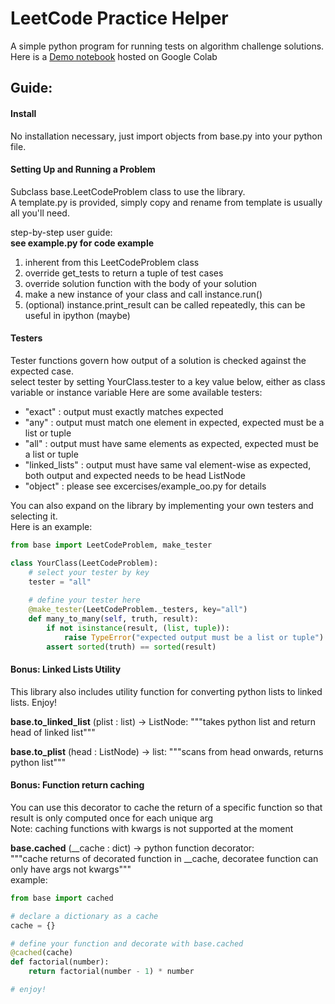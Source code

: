 # LeetCode Practice Helper

A simple python program for running tests on algorithm challenge solutions.  
Here is a [Demo notebook](https://colab.research.google.com/drive/1vFVt4oCTFH0uDCe9plyxda5ZVEequPB1#scrollTo=OzcHByeaeGWx) 
hosted on Google Colab

## Guide:

#### Install
No installation necessary, just import objects from base.py into your python file.

#### Setting Up and Running a Problem
Subclass base.LeetCodeProblem class to use the library.  
A template.py is provided, simply copy and rename from template is usually all you'll need.  

step-by-step user guide:  
**see example.py for code example**
1. inherent from this LeetCodeProblem class
2. override get_tests to return a tuple of test cases
3. override solution function with the body of your solution
4. make a new instance of your class and call instance.run()
5. (optional) instance.print_result can be called repeatedly, this can be useful in ipython (maybe)  

#### Testers
Tester functions govern how output of a solution is checked against the expected case.  
select tester by setting YourClass.tester to a key value below, either as class variable or instance variable
Here are some available testers:  
- "exact" : output must exactly matches expected  
- "any" : output must match one element in expected, expected must be a list or tuple  
- "all" : output must have same elements as expected, expected must be a list or tuple  
- "linked_lists" : output must have same val element-wise as expected, both output and expected needs to be head ListNode    
- "object" : please see excercises/example_oo.py for details

You can also expand on the library by implementing your own testers and selecting it.  
Here is an example:
```python
from base import LeetCodeProblem, make_tester

class YourClass(LeetCodeProblem):
    # select your tester by key
    tester = "all"    
    
    # define your tester here
    @make_tester(LeetCodeProblem._testers, key="all")
    def many_to_many(self, truth, result):
        if not isinstance(result, (list, tuple)):
            raise TypeError("expected output must be a list or tuple")
        assert sorted(truth) == sorted(result)
```

#### Bonus: Linked Lists Utility
This library also includes utility function for converting python lists to linked lists. Enjoy!  

__base.to_linked_list__ (plist : list) -> ListNode: 
"""takes python list and return head of linked list"""  

__base.to_plist__ (head : ListNode) -> list: 
"""scans from head onwards, returns python list"""

#### Bonus: Function return caching  
You can use this decorator to cache the return of a specific function so that result is only computed once for each unique arg  
Note: caching functions with kwargs is not supported at the moment

__base.cached__ (__cache : dict) -> python function decorator:  
"""cache returns of decorated function in __cache, decoratee function can only have args not kwargs"""  
example:  
```python
from base import cached

# declare a dictionary as a cache
cache = {}

# define your function and decorate with base.cached
@cached(cache)
def factorial(number):
    return factorial(number - 1) * number

# enjoy!
```
